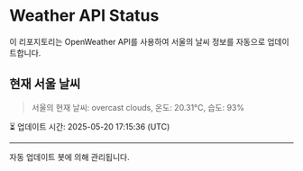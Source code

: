
# Weather API Status

이 리포지토리는 OpenWeather API를 사용하여 서울의 날씨 정보를 자동으로 업데이트합니다.

## 현재 서울 날씨
> 서울의 현재 날씨: overcast clouds, 온도: 20.31°C, 습도: 93%

⏳ 업데이트 시간: 2025-05-20 17:15:36 (UTC)

---
자동 업데이트 봇에 의해 관리됩니다.
